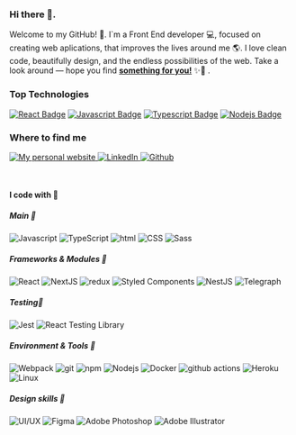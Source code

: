 ### Hi there 👋. 
Welcome to my GitHub! 🙂. I`m a Front End developer 💻, focused on creating web aplications, that improves the lives around me 🌎. I love clean code, beautifully design, and the endless possibilities of the web.
Take a look around — hope you find **[something for you!](http://grenvals.tech/)** ✨🥰 . 
### Top Technologies
[![React Badge](https://img.shields.io/badge/-React-61DBFB?style=for-the-badge&labelColor=black&logo=react&logoColor=61DBFB)](#) [![Javascript Badge](https://img.shields.io/badge/-Javascript-F0DB4F?style=for-the-badge&labelColor=black&logo=javascript&logoColor=F0DB4F)](#) [![Typescript Badge](https://img.shields.io/badge/-Typescript-007acc?style=for-the-badge&labelColor=black&logo=typescript&logoColor=007acc)](#) [![Nodejs Badge](https://img.shields.io/badge/-Nodejs-3C873A?style=for-the-badge&labelColor=black&logo=node.js&logoColor=3C873A)](#)  
### 
<h3>Where to find me</h3>
<p>
  <a href="https://grenvals.tech" target="_blank">
    <img alt="My personal website" src="https://img.shields.io/badge/My%20Personal%20Website-%23000000.svg?style=for-the-badge&logo=google-chrome&logoColor=white" />
  </a>
  <a href="https://www.linkedin.com/in/valentyn-dubin" target="_blank">
    <img alt="LinkedIn" src="https://img.shields.io/badge/linkedin-%230077B5.svg?&style=for-the-badge&logo=linkedin&logoColor=white" />
  </a>  
  <a href="https://github.com/Grenvals" target="_blank">
    <img alt="Github" src="https://img.shields.io/badge/GitHub-%2312100E.svg?&style=for-the-badge&logo=Github&logoColor=white" />
  </a>
</p>
<br>
<h4>I code with 🙂</h4>
<h5>Main 🚀</h5>
<p>
  <img alt="Javascript" src="https://img.shields.io/badge/-Javascript-1a73e8?style=flat-square&logo=javascript&logoColor=white" />
  <img alt="TypeScript" src="https://img.shields.io/badge/-TypeScript-007ACC?style=flat-square&logo=typescript&logoColor=white" />
  <img alt="html" src="https://img.shields.io/badge/-HTML-E34F26?style=flat-square&logo=html5&logoColor=white" />
  <img alt="CSS" src="https://img.shields.io/badge/CSS-%231572B6.svg?style=flat-square&logo=css3&logoColor=white" />
  <img alt="Sass" src="https://img.shields.io/badge/-Sass-CC6699?style=flat-square&logo=sass&logoColor=white" />
</p>
<h5>Frameworks & Modules 🧰</h5>
<p> 
  <img alt="React" src="https://img.shields.io/badge/-React-45b8d8?style=flat-square&logo=react&logoColor=white" />
  <img alt="NextJS" src="https://img.shields.io/badge/-NextJS-1a73e8?style=flat-square&logo=javascript&logoColor=white" />
  <img alt="redux" src="https://img.shields.io/badge/-Redux-764ABC?style=flat-square&logo=redux&logoColor=white" />
  <img alt="Styled Components" src="https://img.shields.io/badge/-Styled_Components-db7092?style=flat-square&logo=styled-components&logoColor=white" />
  <img alt="NestJS" src="https://img.shields.io/badge/-NestJS-e0234e?style=flat-square&logo=nestjs&logoColor=white" />
  <img alt="Telegraph" src="https://img.shields.io/badge/-Telegraph-1a73e8?style=flat-square&logo=telegram&logoColor=white" />
</p>
<h5>Testing📱</h5>
<p>
  <img alt="Jest" src="https://img.shields.io/badge/-Jest-C21325?style=flat-square&logo=jest&logoColor=white" />
  <img alt="React Testing Library" src="https://img.shields.io/badge/-RTL-E33332?style=flat-square&logo=testing-library&logoColor=white" />
</p>
<h5>Environment & Tools 📱</h5>
<p>
  <img alt="Webpack" src="https://img.shields.io/badge/-Webpack-8DD6F9?style=flat-square&logo=webpack&logoColor=white" /> 
  <img alt="git" src="https://img.shields.io/badge/-Git-F05032?style=flat-square&logo=git&logoColor=white" />
  <img alt="npm" src="https://img.shields.io/badge/-NPM-CB3837?style=flat-square&logo=npm&logoColor=white" />
  <img alt="Nodejs" src="https://img.shields.io/badge/-Nodejs-43853d?style=flat-square&logo=Node.js&logoColor=white" />
  <img alt="Docker" src="https://img.shields.io/badge/-Docker-46a2f1?style=flat-square&logo=docker&logoColor=white" />
  <img alt="github actions" src="https://img.shields.io/badge/-Github_Actions-2088FF?style=flat-square&logo=github-actions&logoColor=white" />
  <img alt="Heroku" src="https://img.shields.io/badge/-Heroku-430098?style=flat-square&logo=heroku&logoColor=white" />
  <img alt="Linux" src="https://img.shields.io/badge/Linux-%23FCC624.svg?style=flat-square&logo=linux&logoColor=black" />
</p>

<h5>Design skills 🎨</h5>
<p>
  <img alt="UI/UX" src="https://img.shields.io/badge/UI%2FUX-%2333C3F0.svg?style=flat-square&logo=figma&logoColor=white" />
  <img alt="Figma" src="https://img.shields.io/badge/Figma-%23F24E1E.svg?style=flat-square&logo=figma&logoColor=white" />
  <img alt="Adobe Photoshop" src="https://img.shields.io/badge/Adobe%20Photoshop-%2331A8FF.svg?style=flat-square&logo=adobe-photoshop&logoColor=white" />
  <img alt="Adobe Illustrator" src="https://img.shields.io/badge/Adobe%20Illustrator-%23FF9A00.svg?style=flat-square&logo=adobe-illustrator&logoColor=white" />
</p>
